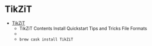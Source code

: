 # TikZiT
- [TikZiT](https://tikzit.github.io/)
  -  TikZiT Contents Install Quickstart Tips and Tricks File Formats
  - 
  - `brew cask install TikZiT`
